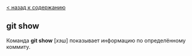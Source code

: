 [< назад к содержанию](./readme.md)


## git show

Команда **git show** [*хэш*] показывает информацию по определённому коммиту.